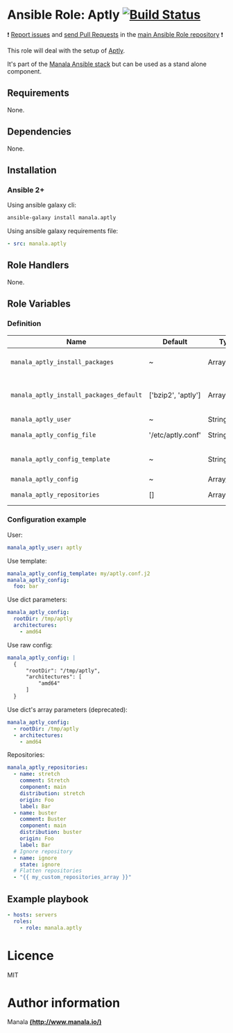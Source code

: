 # Ansible Role: Aptly [![Build Status](https://travis-ci.org/manala/ansible-role-aptly.svg?branch=master)](https://travis-ci.org/manala/ansible-role-aptly)

:exclamation: [Report issues](https://github.com/manala/ansible-roles/issues) and [send Pull Requests](https://github.com/manala/ansible-roles/pulls) in the [main Ansible Role repository](https://github.com/manala/ansible-roles) :exclamation:

This role will deal with the setup of [Aptly](https://www.aptly.info/).

It's part of the [Manala Ansible stack](http://www.manala.io) but can be used as a stand alone component.

## Requirements

None.

## Dependencies

None.

## Installation

### Ansible 2+

Using ansible galaxy cli:

```bash
ansible-galaxy install manala.aptly
```

Using ansible galaxy requirements file:

```yaml
- src: manala.aptly
```

## Role Handlers

None.

## Role Variables

### Definition

| Name                                    | Default            | Type         | Description                            |
| --------------------------------------- | ------------------ | ------------ | -------------------------------------- |
| `manala_aptly_install_packages`         | ~                  | Array        | Dependency packages to install         |
| `manala_aptly_install_packages_default` | ['bzip2', 'aptly'] | Array        | Default dependency packages to install |
| `manala_aptly_user`                     | ~                  | String       | User                                   |
| `manala_aptly_config_file`              | '/etc/aptly.conf'  | String       | Config file path                       |
| `manala_aptly_config_template`          | ~                  | String       | Config template path                   |
| `manala_aptly_config`                   | ~                  | Array/String | Config                                 |
| `manala_aptly_repositories`             | []                 | Array        | Collection of repositories             |

### Configuration example

User:

```yaml
manala_aptly_user: aptly
```

Use template:

```yaml
manala_aptly_config_template: my/aptly.conf.j2
manala_aptly_config:
  foo: bar
```

Use dict parameters:
```yaml
manala_aptly_config:
  rootDir: /tmp/aptly
  architectures:
    - amd64
```

Use raw config:
```yaml
manala_aptly_config: |
  {
      "rootDir": "/tmp/aptly",
      "architectures": [
          "amd64"
      ]
  }
```

Use dict's array parameters (deprecated):
```yaml
manala_aptly_config:
  - rootDir: /tmp/aptly
  - architectures:
    - amd64
```

Repositories:

```yaml
manala_aptly_repositories:
  - name: stretch
    comment: Stretch
    component: main
    distribution: stretch
    origin: Foo
    label: Bar
  - name: buster
    comment: Buster
    component: main
    distribution: buster
    origin: Foo
    label: Bar
  # Ignore repository
  - name: ignore
    state: ignore
  # Flatten repositories
  - "{{ my_custom_repositories_array }}"
```

## Example playbook

 ```yaml
 - hosts: servers
   roles:
     - role: manala.aptly
 ```

# Licence

MIT

# Author information

Manala [**(http://www.manala.io/)**](http://www.manala.io)
